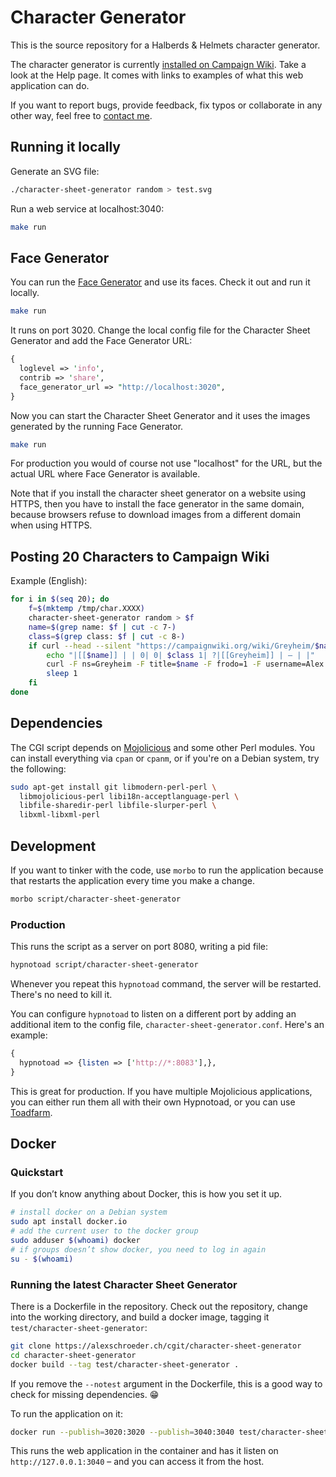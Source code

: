 # Character Generator

This is the source repository for a Halberds & Helmets character
generator.

The character generator is currently
[installed on Campaign Wiki](http://campaignwiki.org/halberdsnhelmets).
Take a look at the Help page. It comes with links to examples of what
this web application can do.

If you want to report bugs, provide feedback, fix typos or collaborate
in any other way, feel free to
[contact me](https://alexschroeder.ch/wiki/Contact).

## Running it locally

Generate an SVG file:

```sh
./character-sheet-generator random > test.svg
```

Run a web service at localhost:3040:

```sh
make run
```

## Face Generator

You can run the
[Face Generator](https://alexschroeder.ch/cgit/face-generator)
and use its faces. Check it out and run it locally.

```sh
make run
```

It runs on port 3020. Change the local config file for the Character
Sheet Generator and add the Face Generator URL:

```perl
{
  loglevel => 'info',
  contrib => 'share',
  face_generator_url => "http://localhost:3020",
}
```

Now you can start the Character Sheet Generator and it uses the images
generated by the running Face Generator.

```sh
make run
```

For production you would of course not use "localhost" for the URL,
but the actual URL where Face Generator is available.

Note that if you install the character sheet generator on a website
using HTTPS, then you have to install the face generator in the same
domain, because browsers refuse to download images from a different
domain when using HTTPS.

## Posting 20 Characters to Campaign Wiki

Example (English):

```bash
for i in $(seq 20); do
	f=$(mktemp /tmp/char.XXXX)
	character-sheet-generator random > $f
	name=$(grep name: $f | cut -c 7-)
	class=$(grep class: $f | cut -c 8-)
	if curl --head --silent "https://campaignwiki.org/wiki/Greyheim/$name" | grep --silent "^HTTP/1.1 404"; then
		echo "|[[$name]] | | 0| 0| $class 1| ?|[[Greyheim]] | – | |"
		curl -F ns=Greyheim -F title=$name -F frodo=1 -F username=Alex -F summary="New character" -F "text=<$f" https://campaignwiki.org/wiki
		sleep 1
	fi
done
```

## Dependencies

The CGI script depends on [Mojolicious](http://mojolicio.us/) and some
other Perl modules. You can install everything via `cpan` or `cpanm`,
or if you're on a Debian system, try the following:

```sh
sudo apt-get install git libmodern-perl-perl \
  libmojolicious-perl libi18n-acceptlanguage-perl \
  libfile-sharedir-perl libfile-slurper-perl \
  libxml-libxml-perl
```

## Development

If you want to tinker with the code, use `morbo` to run the
application because that restarts the application every time you make
a change.

```sh
morbo script/character-sheet-generator
```

### Production

This runs the script as a server on port 8080, writing a pid file:

```sh
hypnotoad script/character-sheet-generator
```

Whenever you repeat this `hypnotoad` command, the server will be
restarted. There's no need to kill it.

You can configure `hypnotoad` to listen on a different port by adding
an additional item to the config file,
`character-sheet-generator.conf`. Here's an example:

```perl
{
  hypnotoad => {listen => ['http://*:8083'],},
}
```

This is great for production. If you have multiple Mojolicious
applications, you can either run them all with their own Hypnotoad, or
you can use [Toadfarm](https://metacpan.org/pod/Toadfarm).

## Docker

### Quickstart

If you don’t know anything about Docker, this is how you set it up.

```bash
# install docker on a Debian system
sudo apt install docker.io
# add the current user to the docker group
sudo adduser $(whoami) docker
# if groups doesn’t show docker, you need to log in again
su - $(whoami)
```

### Running the latest Character Sheet Generator

There is a Dockerfile in the repository. Check out the repository,
change into the working directory, and build a docker image, tagging
it `test/character-sheet-generator`:

```bash
git clone https://alexschroeder.ch/cgit/character-sheet-generator
cd character-sheet-generator
docker build --tag test/character-sheet-generator .
```

If you remove the `--notest` argument in the Dockerfile, this is a
good way to check for missing dependencies. 😁

To run the application on it:

```bash
docker run --publish=3020:3020 --publish=3040:3040 test/character-sheet-generator
```

This runs the web application in the container and has it listen on
`http://127.0.0.1:3040` – and you can access it from the host.
